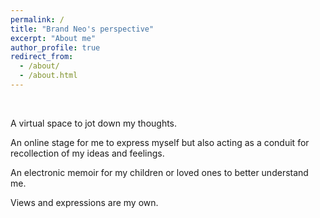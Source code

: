 ```yaml
---
permalink: /
title: "Brand Neo's perspective"
excerpt: "About me"
author_profile: true
redirect_from: 
  - /about/
  - /about.html
---
```


<br>

A virtual space to jot down my thoughts.

An online stage for me to express myself but also acting as a conduit for recollection of my ideas and feelings.

An electronic memoir for my children or loved ones to better understand me.

Views and expressions are my own. 

